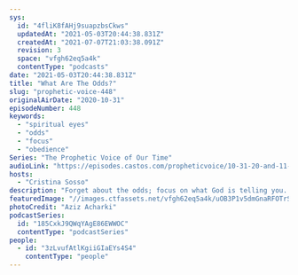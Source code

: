 ```yaml
---
sys:
  id: "4fliK8fAHj9suapzbsCkws"
  updatedAt: "2021-05-03T20:44:38.831Z"
  createdAt: "2021-07-07T21:03:38.091Z"
  revision: 3
  space: "vfgh62eq5a4k"
  contentType: "podcasts"
date: "2021-05-03T20:44:38.831Z"
title: "What Are The Odds?"
slug: "prophetic-voice-448"
originalAirDate: "2020-10-31"
episodeNumber: 448
keywords:
  - "spiritual eyes"
  - "odds"
  - "focus"
  - "obedience"
Series: "The Prophetic Voice of Our Time"
audioLink: "https://episodes.castos.com/propheticvoice/10-31-20-and-11-01-20-Prophetic-Voice-of-our-Time-[mixdown]-01.mp3"
hosts:
  - "Cristina Sosso"
description: "Forget about the odds; focus on what God is telling you. God's plans for you and this country cannot be done by your power alone, so obey Him. He will place you where you need to be, and lead you to what you need to do, defying all odds."
featuredImage: "//images.ctfassets.net/vfgh62eq5a4k/uOB3P1v5dmGnaRFOTrSYb/bdcdc12ead6034463a94ddade8435944/aziz-acharki-U3C79SeHa7k-unsplash__1_.jpg"
photoCredit: "Aziz Acharki"
podcastSeries:
  id: "185CxkJ9QWqYAgE86EWWOC"
  contentType: "podcastSeries"
people:
  - id: "3zLvufAtlKgiiGIaEYs4S4"
    contentType: "people"
---
```


